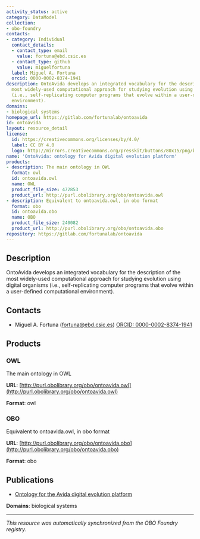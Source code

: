 ```yaml
---
activity_status: active
category: DataModel
collection:
- obo-foundry
contacts:
- category: Individual
  contact_details:
  - contact_type: email
    value: fortuna@ebd.csic.es
  - contact_type: github
    value: miguelfortuna
  label: Miguel A. Fortuna
  orcid: 0000-0002-8374-1941
description: OntoAvida develops an integrated vocabulary for the description of the
  most widely-used computational approach for studying evolution using digital organisms
  (i.e., self-replicating computer programs that evolve within a user-defined computational
  environment).
domains:
- biological systems
homepage_url: https://gitlab.com/fortunalab/ontoavida
id: ontoavida
layout: resource_detail
license:
  id: https://creativecommons.org/licenses/by/4.0/
  label: CC BY 4.0
  logo: http://mirrors.creativecommons.org/presskit/buttons/80x15/png/by.png
name: 'OntoAvida: ontology for Avida digital evolution platform'
products:
- description: The main ontology in OWL
  format: owl
  id: ontoavida.owl
  name: OWL
  product_file_size: 472853
  product_url: http://purl.obolibrary.org/obo/ontoavida.owl
- description: Equivalent to ontoavida.owl, in obo format
  format: obo
  id: ontoavida.obo
  name: OBO
  product_file_size: 240082
  product_url: http://purl.obolibrary.org/obo/ontoavida.obo
repository: https://gitlab.com/fortunalab/ontoavida
---
```

## Description

OntoAvida develops an integrated vocabulary for the description of the most widely-used computational approach for studying evolution using digital organisms (i.e., self-replicating computer programs that evolve within a user-defined computational environment).

## Contacts

- Miguel A. Fortuna (fortuna@ebd.csic.es) [ORCID: 0000-0002-8374-1941](https://orcid.org/0000-0002-8374-1941)

## Products

### OWL

The main ontology in OWL

**URL**: [http://purl.obolibrary.org/obo/ontoavida.owl](http://purl.obolibrary.org/obo/ontoavida.owl)

**Format**: owl

### OBO

Equivalent to ontoavida.owl, in obo format

**URL**: [http://purl.obolibrary.org/obo/ontoavida.obo](http://purl.obolibrary.org/obo/ontoavida.obo)

**Format**: obo

## Publications

- [Ontology for the Avida digital evolution platform](https://doi.org/10.1038/s41597-023-02514-3)

**Domains**: biological systems

---

*This resource was automatically synchronized from the OBO Foundry registry.*